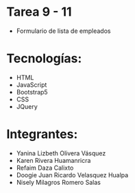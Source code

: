 # Tarea 9 - 11

- Formulario de lista de empleados

# Tecnologías:

- HTML
- JavaScript
- Bootstrap5
- CSS
- JQuery

# Integrantes:

- Yanina Lizbeth Olivera Vásquez
- Karen Rivera Huamanricra
- Refaim Daza Calixto
- Doogie Juan Ricardo Velasquez Hualpa
- Nisely Milagros Romero Salas



